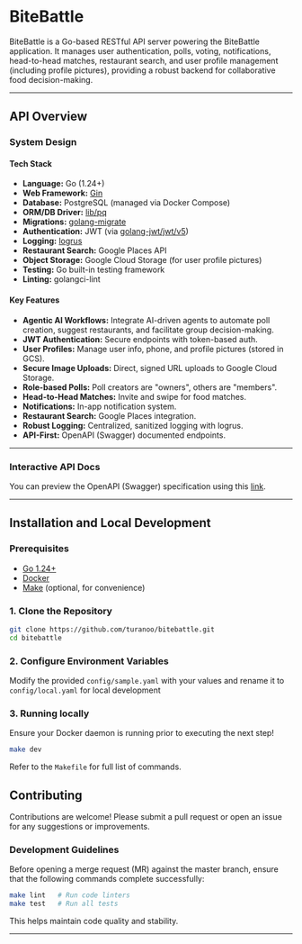 # BiteBattle

BiteBattle is a Go-based RESTful API server powering the BiteBattle application. It manages user authentication, polls, voting, notifications, head-to-head matches, restaurant search, and user profile management (including profile pictures), providing a robust backend for collaborative food decision-making.

---

## API Overview

### System Design

#### Tech Stack

- **Language:** Go (1.24+)
- **Web Framework:** [Gin](https://github.com/gin-gonic/gin)
- **Database:** PostgreSQL (managed via Docker Compose)
- **ORM/DB Driver:** [lib/pq](https://github.com/lib/pq)
- **Migrations:** [golang-migrate](https://github.com/golang-migrate/migrate)
- **Authentication:** JWT (via [golang-jwt/jwt/v5](https://github.com/golang-jwt/jwt))
- **Logging:** [logrus](https://github.com/sirupsen/logrus)
- **Restaurant Search:** Google Places API
- **Object Storage:** Google Cloud Storage (for user profile pictures)
- **Testing:** Go built-in testing framework
- **Linting:** golangci-lint

#### Key Features

- **Agentic AI Workflows:** Integrate AI-driven agents to automate poll creation, suggest restaurants, and facilitate group decision-making.
- **JWT Authentication:** Secure endpoints with token-based auth.
- **User Profiles:** Manage user info, phone, and profile pictures (stored in GCS).
- **Secure Image Uploads:** Direct, signed URL uploads to Google Cloud Storage.
- **Role-based Polls:** Poll creators are "owners", others are "members".
- **Head-to-Head Matches:** Invite and swipe for food matches.
- **Notifications:** In-app notification system.
- **Restaurant Search:** Google Places integration.
- **Robust Logging:** Centralized, sanitized logging with logrus.
- **API-First:** OpenAPI (Swagger) documented endpoints.

---

### Interactive API Docs

You can preview the OpenAPI (Swagger) specification using this [link](https://petstore.swagger.io/?url=https://raw.githubusercontent.com/turanoo/bitebattle/master/docs/api-spec.yaml).

---

## Installation and Local Development

### Prerequisites

- [Go 1.24+](https://golang.org/dl/)
- [Docker](https://www.docker.com/)
- [Make](https://www.gnu.org/software/make/) (optional, for convenience)

### 1. Clone the Repository

```sh
git clone https://github.com/turanoo/bitebattle.git
cd bitebattle
```

### 2. Configure Environment Variables

Modify the provided `config/sample.yaml` with your values and rename it to `config/local.yaml` for local development

### 3. Running locally

Ensure your Docker daemon is running prior to executing the next step!

```sh
make dev
```
Refer to the `Makefile` for full list of commands.


## Contributing

Contributions are welcome! Please submit a pull request or open an issue for any suggestions or improvements.

### Development Guidelines

Before opening a merge request (MR) against the master branch, ensure that the following commands complete successfully:

```sh
make lint   # Run code linters
make test   # Run all tests
```

This helps maintain code quality and stability.

---
